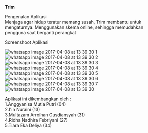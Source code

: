 <b>Trim</b>

Pengenalan Aplikasi<br>
Menjaga agar hidup teratur memang susah, Trim membantu untuk mengaturnya. Menggunakan skema online, sehingga memudahkan pengguna saat berganti perangkat<br>

Screenshoot Aplikasi<br>

![whatsapp image 2017-04-08 at 13 39 30 1](https://cloud.githubusercontent.com/assets/22194513/24826485/6b34eeb0-1c61-11e7-9d24-f34dfbbb9e6b.jpeg)
![whatsapp image 2017-04-08 at 13 39 30 2](https://cloud.githubusercontent.com/assets/22194513/24826484/6b34e460-1c61-11e7-90f7-724d529d3a16.jpeg)
![whatsapp image 2017-04-08 at 13 39 30 3](https://cloud.githubusercontent.com/assets/22194513/24826486/6b3821f2-1c61-11e7-8105-180090171bf2.jpeg)
![whatsapp image 2017-04-08 at 13 39 30 4](https://cloud.githubusercontent.com/assets/22194513/24826487/6b3a1ea8-1c61-11e7-94bc-9aaecdb46880.jpeg)
![whatsapp image 2017-04-08 at 13 39 30 5](https://cloud.githubusercontent.com/assets/22194513/24826488/6b3a9d4c-1c61-11e7-9ac2-4b716b2cf280.jpeg)
![whatsapp image 2017-04-08 at 13 39 30 6](https://cloud.githubusercontent.com/assets/22194513/24826490/6b6a0500-1c61-11e7-8aec-ecbfaa104f7c.jpeg)
![whatsapp image 2017-04-08 at 13 39 30 7](https://cloud.githubusercontent.com/assets/22194513/24826489/6b661cb0-1c61-11e7-9d23-3ff9dd52f0e5.jpeg)
![whatsapp image 2017-04-08 at 13 39 30](https://cloud.githubusercontent.com/assets/22194513/24826491/6b6b0f36-1c61-11e7-9255-75cba652015c.jpeg)

Aplikasi ini dikembangkan oleh :<br>
1.Anggyanisa Mutia Putri (04)<br>
2.I'in Nuraini (13)<br>
3.Multazam Arroihan Gusdiansyah (31)<br>
4.Ridha Nadhira Febriyani (27) <br>
5.Tiara Eka Deliya (34)


